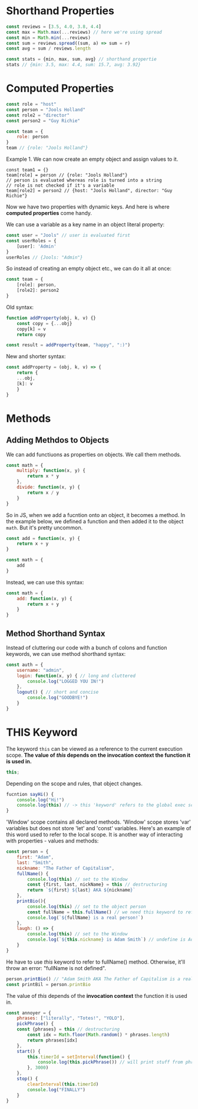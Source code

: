# Shorthand Properties
```js
const reviews = [3.5, 4.0, 3.8, 4.4]
const max = Math.max(...reviews) // here we're using spread
const min = Math.min(...reviews)
const sum = reviews.spread((sum, a) => sum = r)
const avg = sum / reviews.length

const stats = {min, max, sum, avg} // shorthand propertie
stats // {min: 3.5, max: 4.4, sum: 15.7, avg: 3.92}
```

# Computed Properties
```js
const role = "host"
const person = "Jools Holland"
const role2 = "director"
const person2 = "Guy Richie"

const team = {
	role: person
}
team // {role: "Jools Holland"}
```
Example 1. We can now create an empty object and assign values to it.
```
const team1 = {}
team[role] = person // {role: "Jools Holland"}
// person is evaluated whereas role is turned into a string
// role is not checked if it's a variable
team[role2] = person2 // {host: "Jools Holland", director: "Guy Richie"}
```
Now we have two properties with dynamic keys. And here is where **computed properties** come handy.

We can use a variable as a key name in an object literal property:
```js
const user = "Jools" // user is evaluated first
const userRoles = {
	[user]: 'Admin'
}
userRoles // {Jools: "Admin"}
```

So instead of creating an empty object etc., we can do it all at once: 
```js
const team = {
	[role]: person,
	[role2]: person2
}
```

Old syntax:
```js
function addProperty(obj, k, v) {}
	const copy = {...obj}
	copy[k] = v
	return copy

const result = addProperty(team, "happy", ":)")
```

New and shorter syntax:
```js
const addProperty = (obj, k, v) => {
	return {
	...obj,
	[k]: v
	}
}
```

# Methods
## Adding Methdos to Objects
We can add functiuons as properties on objects. We call them methods.
```js
const math = {
	multiply: function(x, y) {
		return x * y
	},
	divide: function(x, y) {
		return x / y
	}
}
```

So in JS, when we add a fucntion onto an object, it becomes a method. In the example below, we defined a function and then added it to the object `math`. But it's pretty uncommon.

```js
const add = function(x, y) {
	return x + y
}

const math = {
	add
}
```
Instead, we can use this syntax:
```js
const math = {
	add: function(x, y) {
		return x + y
	}
}
```
## Method Shorthand Syntax
Instead of cluttering our code with a bunch of colons and function keywords, we can use method shorthand syntax:
```js
const auth = {
	username: "admin",
	login: function(x, y) { // long and cluttered
		console.log("LOGGED YOU IN!")
	},
	logout() { // short and concise
		console.log("GOODBYE!")
	}
}
```

# THIS Keyword
The keyword `this` can be viewed as a reference to the current execution scope. 
**The value of *this* depends on the invocation context the function it is used in.**
```js
this;
```
Depending on the scope and rules, that object changes.
```js
fucntion sayHi() {
	console.log("Hi!")
	console.log(this) // -> this 'keyword' refers to the global exec scope var 'window'
}
```
'Window' scope contains all declared methods. 'Window' scope stores 'var' variables but does not store 'let' and 'const' variables.
Here's an example of this word used to refer to the local scope. It is another way of interacting with properties - values and methods:
```js
const person = {
	first: "Adam",
	last: "Smith",
	nickname: "The Father of Capitalism",
	fullName() {
		console.log(this) // set to the Window
		const {first, last, nickName} = this // destructuring
		return `${first} ${last} AKA ${nickname}`
	},
	printBio(){
		console.log(this) // set to the object person
		const fullName = this.fullName() // we need this keyword to refer to fullName() method
		console.log(`${fullName} is a real person!`)
	},
	laugh: () => {
		console.log(this) // set to the Window
		console.log(`${this.nickname} is Adam Smith`) // undefine is Adam Smith
	}
}
```
He have to use *this* keyword to refer to fullName() method. Otherwise, it'll throw an error: "fullName is not defined".
```js
person.printBio() // "Adam Smith AKA The Father of Capitalism is a real person!"
const printBil = person.printBio
```

The value of *this* depends of the **invocation context** the function it is used in.
```js
const annoyer = {
	phrases: ["literally", "Totes!", "YOLO"],
	pickPhrase() {
	const {phrases} = this // destructuring
		const idx = Math.floor(Math.random() * phrases.length)
		return phrases[idx]
	},
	start() {
		this.timerId = setInterval(function() {
			console.log(this.pickPhrase()) // will print stuff from phrases array
		}, 3000)
	},
	stop() {
		clearInterval(this.timerId)
		console.log("FINALLY")
	}
}
```
